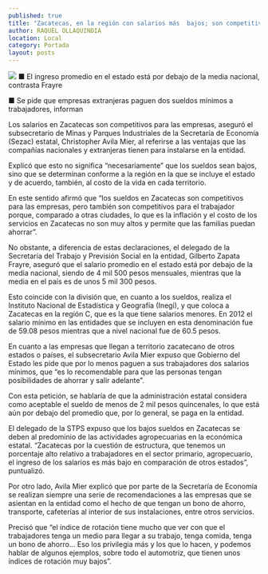 ```yaml
---
published: true
title: "Zacatecas, en la región con salarios más  bajos; son competitivos, asegura Sezac"
author: RAQUEL OLLAQUINDIA
location: Local
category: Portada
layout: posts
---
```


![](http://i.imgur.com/oLuPTS7m.jpg)
■ El ingreso promedio en el estado está por debajo de la media nacional, contrasta Frayre

■ Se pide que empresas extranjeras paguen dos sueldos mínimos a trabajadores, informan

Los salarios en Zacatecas son competitivos para las empresas, aseguró el subsecretario de Minas y Parques Industriales de la Secretaría de Economía (Sezac) estatal, Christopher Avila Mier, al referirse a las ventajas que las compañías nacionales y extranjeras tienen para instalarse en la entidad.

Explicó que esto no significa “necesariamente” que los sueldos sean bajos, sino que se determinan conforme a la región en la que se incluye el estado y de acuerdo, también, al costo de la vida en cada territorio.

En este sentido afirmó que “los sueldos en Zacatecas son competitivos para las empresas, pero también son competitivos para el trabajador porque, comparado a otras ciudades, lo que es la inflación y el costo de los servicios en Zacatecas no son muy altos y permite que las familias puedan ahorrar”.

No obstante, a diferencia de estas declaraciones, el delegado de la Secretaría del Trabajo y Previsión Social en la entidad, Gilberto Zapata Frayre, aseguró que el salario promedio en el estado está por debajo de la media nacional, siendo de 4 mil 500 pesos mensuales, mientras que la media en el país es de unos 5 mil 300 pesos.

Esto coincide con la división que, en cuanto a los sueldos, realiza el Instituto Nacional de Estadística y Geografía (Inegi), y que coloca a Zacatecas en la región C, que es la que tiene salarios menores. En 2012 el salario mínimo en las entidades que se incluyen en esta denominación fue de 59.08 pesos mientras que a nivel nacional fue de 60.5 pesos.

En cuanto a las empresas que llegan a territorio zacatecano de otros estados o países, el subsecretario Avila Mier expuso que Gobierno del Estado les pide que por lo menos paguen a sus trabajadores dos salarios mínimos, que “es lo recomendable para que las personas tengan posibilidades de ahorrar y salir adelante”.

Con esta petición, se hablaría de que la administración estatal considera como aceptable el sueldo de menos de 2 mil pesos quincenales, lo que está aún por debajo del promedio que, por lo general, se paga en la entidad.

El delegado de la STPS expuso que los bajos sueldos en Zacatecas se deben al predominio de las actividades agropecuarias en la económica estatal. “Zacatecas por la cuestión de estructura, que tenemos un porcentaje alto relativo a trabajadores en el sector primario, agropecuario, el ingreso de los salarios es más bajo en comparación de otros estados”, puntualizó.

Por otro lado, Avila Mier explicó que por parte de la Secretaría de Economía se realizan siempre una serie de recomendaciones a las empresas que se asientan en la entidad como el hecho de que tengan un bono de ahorro, transporte, cafeterías al interior de sus instalaciones, entre otros servicios.

Precisó que “el índice de rotación tiene mucho que ver con que el trabajadores tenga un medio para llegar a su trabajo, tenga comida, tenga un bono de ahorro… Eso los privilegia más y los que lo hacen, y podemos hablar de algunos ejemplos, sobre todo el automotriz, que tienen unos índices de rotación muy bajos”.
